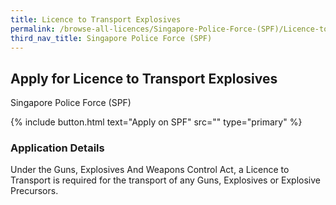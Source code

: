```yaml
---
title: Licence to Transport Explosives
permalink: /browse-all-licences/Singapore-Police-Force-(SPF)/Licence-to-Transport-Explosives
third_nav_title: Singapore Police Force (SPF)
---
```


## Apply for Licence to Transport Explosives

Singapore Police Force (SPF)

{% include button.html text="Apply on SPF" src="" type="primary" %}

<H3>Application Details</H3>

Under the Guns, Explosives And Weapons Control Act, a Licence to Transport is required for the transport of any Guns, Explosives or Explosive Precursors. 

